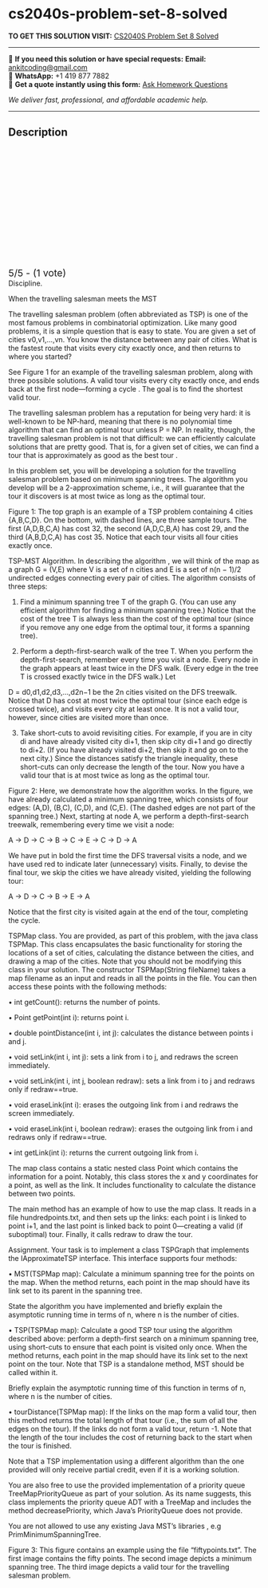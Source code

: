 # cs2040s-problem-set-8-solved
**TO GET THIS SOLUTION VISIT:** [CS2040S Problem Set 8 Solved](https://www.ankitcodinghub.com/product/cs2040s-data-structures-and-algorithms-solved-18/)


---

📩 **If you need this solution or have special requests:** **Email:** ankitcoding@gmail.com  
📱 **WhatsApp:** +1 419 877 7882  
📄 **Get a quote instantly using this form:** [Ask Homework Questions](https://www.ankitcodinghub.com/services/ask-homework-questions/)

*We deliver fast, professional, and affordable academic help.*

---

<h2>Description</h2>



<div class="kk-star-ratings kksr-auto kksr-align-center kksr-valign-top" data-payload="{&quot;align&quot;:&quot;center&quot;,&quot;id&quot;:&quot;121408&quot;,&quot;slug&quot;:&quot;default&quot;,&quot;valign&quot;:&quot;top&quot;,&quot;ignore&quot;:&quot;&quot;,&quot;reference&quot;:&quot;auto&quot;,&quot;class&quot;:&quot;&quot;,&quot;count&quot;:&quot;1&quot;,&quot;legendonly&quot;:&quot;&quot;,&quot;readonly&quot;:&quot;&quot;,&quot;score&quot;:&quot;5&quot;,&quot;starsonly&quot;:&quot;&quot;,&quot;best&quot;:&quot;5&quot;,&quot;gap&quot;:&quot;4&quot;,&quot;greet&quot;:&quot;Rate this product&quot;,&quot;legend&quot;:&quot;5\/5 - (1 vote)&quot;,&quot;size&quot;:&quot;24&quot;,&quot;title&quot;:&quot;CS2040S Problem Set 8 Solved&quot;,&quot;width&quot;:&quot;138&quot;,&quot;_legend&quot;:&quot;{score}\/{best} - ({count} {votes})&quot;,&quot;font_factor&quot;:&quot;1.25&quot;}">

<div class="kksr-stars">

<div class="kksr-stars-inactive">
            <div class="kksr-star" data-star="1" style="padding-right: 4px">


<div class="kksr-icon" style="width: 24px; height: 24px;"></div>
        </div>
            <div class="kksr-star" data-star="2" style="padding-right: 4px">


<div class="kksr-icon" style="width: 24px; height: 24px;"></div>
        </div>
            <div class="kksr-star" data-star="3" style="padding-right: 4px">


<div class="kksr-icon" style="width: 24px; height: 24px;"></div>
        </div>
            <div class="kksr-star" data-star="4" style="padding-right: 4px">


<div class="kksr-icon" style="width: 24px; height: 24px;"></div>
        </div>
            <div class="kksr-star" data-star="5" style="padding-right: 4px">


<div class="kksr-icon" style="width: 24px; height: 24px;"></div>
        </div>
    </div>

<div class="kksr-stars-active" style="width: 138px;">
            <div class="kksr-star" style="padding-right: 4px">


<div class="kksr-icon" style="width: 24px; height: 24px;"></div>
        </div>
            <div class="kksr-star" style="padding-right: 4px">


<div class="kksr-icon" style="width: 24px; height: 24px;"></div>
        </div>
            <div class="kksr-star" style="padding-right: 4px">


<div class="kksr-icon" style="width: 24px; height: 24px;"></div>
        </div>
            <div class="kksr-star" style="padding-right: 4px">


<div class="kksr-icon" style="width: 24px; height: 24px;"></div>
        </div>
            <div class="kksr-star" style="padding-right: 4px">


<div class="kksr-icon" style="width: 24px; height: 24px;"></div>
        </div>
    </div>
</div>


<div class="kksr-legend" style="font-size: 19.2px;">
            5/5 - (1 vote)    </div>
    </div>
Discipline.

When the travelling salesman meets the MST

The travelling salesman problem (often abbreviated as TSP) is one of the most famous problems in combinatorial optimization. Like many good problems, it is a simple question that is easy to state. You are given a set of cities v0,v1,…,vn. You know the distance between any pair of cities. What is the fastest route that visits every city exactly once, and then returns to where you started?

See Figure 1 for an example of the travelling salesman problem, along with three possible solutions. A valid tour visits every city exactly once, and ends back at the first node—forming a cycle . The goal is to find the shortest valid tour.

The travelling salesman problem has a reputation for being very hard: it is well-known to be NP-hard, meaning that there is no polynomial time algorithm that can find an optimal tour unless P = NP. In reality, though, the travelling salesman problem is not that difficult: we can efficiently calculate solutions that are pretty good. That is, for a given set of cities, we can find a tour that is approximately as good as the best tour .

In this problem set, you will be developing a solution for the travelling salesman problem based on minimum spanning trees. The algorithm you develop will be a 2-approximation scheme, i.e., it will guarantee that the tour it discovers is at most twice as long as the optimal tour.

Figure 1: The top graph is an example of a TSP problem containing 4 cities {A,B,C,D}. On the bottom, with dashed lines, are three sample tours. The first (A,D,B,C,A) has cost 32, the second (A,D,C,B,A) has cost 29, and the third (A,B,D,C,A) has cost 35. Notice that each tour visits all four cities exactly once.

TSP-MST Algorithm. In describing the algorithm , we will think of the map as a graph G = (V,E) where V is a set of n cities and E is a set of n(n − 1)/2 undirected edges connecting every pair of cities. The algorithm consists of three steps:

1. Find a minimum spanning tree T of the graph G. (You can use any efficient algorithm for finding a minimum spanning tree.) Notice that the cost of the tree T is always less than the cost of the optimal tour (since if you remove any one edge from the optimal tour, it forms a spanning tree).

2. Perform a depth-first-search walk of the tree T. When you perform the depth-first-search, remember every time you visit a node. Every node in the graph appears at least twice in the DFS walk. (Every edge in the tree T is crossed exactly twice in the DFS walk.) Let

D = d0,d1,d2,d3,…,d2n−1 be the 2n cities visited on the DFS treewalk. Notice that D has cost at most twice the optimal tour (since each edge is crossed twice), and visits every city at least once. It is not a valid tour, however, since cities are visited more than once.

3. Take short-cuts to avoid revisiting cities. For example, if you are in city di and have already visited city di+1, then skip city di+1 and go directly to di+2. (If you have already visited di+2, then skip it and go on to the next city.) Since the distances satisfy the triangle inequality, these short-cuts can only decrease the length of the tour. Now you have a valid tour that is at most twice as long as the optimal tour.

Figure 2: Here, we demonstrate how the algorithm works. In the figure, we have already calculated a minimum spanning tree, which consists of four edges: (A,D), (B,C), (C,D), and (C,E). (The dashed edges are not part of the spanning tree.) Next, starting at node A, we perform a depth-first-search treewalk, remembering every time we visit a node:

A → D → C → B → C → E → C → D → A

We have put in bold the first time the DFS traversal visits a node, and we have used red to indicate later (unnecessary) visits. Finally, to devise the final tour, we skip the cities we have already visited, yielding the following tour:

A → D → C → B → E → A

Notice that the first city is visited again at the end of the tour, completing the cycle.

TSPMap class. You are provided, as part of this problem, with the java class TSPMap. This class encapsulates the basic functionality for storing the locations of a set of cities, calculating the distance between the cities, and drawing a map of the cities. Note that you should not be modifying this class in your solution. The constructor TSPMap(String fileName) takes a map filename as an input and reads in all the points in the file. You can then access these points with the following methods:

• int getCount(): returns the number of points.

• Point getPoint(int i): returns point i.

• double pointDistance(int i, int j): calculates the distance between points i and j.

• void setLink(int i, int j): sets a link from i to j, and redraws the screen immediately.

• void setLink(int i, int j, boolean redraw): sets a link from i to j and redraws only if redraw==true.

• void eraseLink(int i): erases the outgoing link from i and redraws the screen immediately.

• void eraseLink(int i, boolean redraw): erases the outgoing link from i and redraws only if redraw==true.

• int getLink(int i): returns the current outgoing link from i.

The map class contains a static nested class Point which contains the information for a point. Notably, this class stores the x and y coordinates for a point, as well as the link. It includes functionality to calculate the distance between two points.

The main method has an example of how to use the map class. It reads in a file hundredpoints.txt, and then sets up the links: each point i is linked to point i+1, and the last point is linked back to point 0—creating a valid (if suboptimal) tour. Finally, it calls redraw to draw the tour.

Assignment. Your task is to implement a class TSPGraph that implements the IApproximateTSP interface. This interface supports four methods:

• MST(TSPMap map): Calculate a minimum spanning tree for the points on the map. When the method returns, each point in the map should have its link set to its parent in the spanning tree.

State the algorithm you have implemented and briefly explain the asymptotic running time in terms of n, where n is the number of cities.

• TSP(TSPMap map): Calculate a good TSP tour using the algorithm described above: perform a depth-first search on a minimum spanning tree, using short-cuts to ensure that each point is visited only once. When the method returns, each point in the map should have its link set to the next point on the tour. Note that TSP is a standalone method, MST should be called within it.

Briefly explain the asymptotic running time of this function in terms of n, where n is the number of cities.

• tourDistance(TSPMap map): If the links on the map form a valid tour, then this method returns the total length of that tour (i.e., the sum of all the edges on the tour). If the links do not form a valid tour, return -1. Note that the length of the tour includes the cost of returning back to the start when the tour is finished.

Note that a TSP implementation using a different algorithm than the one provided will only receive partial credit, even if it is a working solution.

You are also free to use the provided implementation of a priority queue TreeMapPriorityQueue as part of your solution. As its name suggests, this class implements the priority queue ADT with a TreeMap and includes the method decreasePriority, which Java’s PriorityQueue does not provide.

You are not allowed to use any existing Java MST’s libraries , e.g PrimMinimumSpanningTree.

Figure 3: This figure contains an example using the file “fiftypoints.txt”. The first image contains the fifty points. The second image depicts a minimum spanning tree. The third image depicts a valid tour for the travelling salesman problem.
